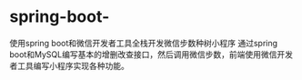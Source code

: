 # spring-boot-
使用spring boot和微信开发者工具全栈开发微信步数种树小程序
通过spring boot和MySQL编写基本的增删改查接口，然后调用微信步数，前端使用微信开发者工具编写小程序实现各种功能。
